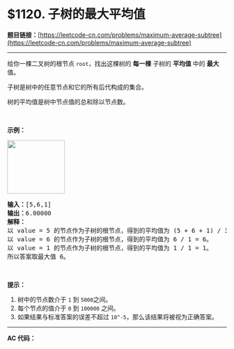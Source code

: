 # $1120. 子树的最大平均值

**题目链接：**[https://leetcode-cn.com/problems/maximum-average-subtree](https://leetcode-cn.com/problems/maximum-average-subtree)

---

<div class="content__1Y2H">
 <div class="notranslate">
  <p>给你一棵二叉树的根节点&nbsp;<code>root</code>，找出这棵树的 <strong>每一棵</strong> 子树的 <strong>平均值</strong> 中的 <strong>最大</strong> 值。</p> 
  <p>子树是树中的任意节点和它的所有后代构成的集合。</p> 
  <p>树的平均值是树中节点值的总和除以节点数。</p> 
  <p>&nbsp;</p> 
  <p><strong>示例：</strong></p> 
  <p><img style="height: 123px; width: 132px;" src="/aliyun-lc-upload/uploads/2019/07/12/1308_example_1.png" alt=""></p> 
  <pre class="language-text"><strong>输入：</strong>[5,6,1]
<strong>输出：</strong>6.00000
<strong>解释： </strong>
以 value = 5 的节点作为子树的根节点，得到的平均值为 (5 + 6 + 1) / 3 = 4。
以 value = 6 的节点作为子树的根节点，得到的平均值为 6 / 1 = 6。
以 value = 1 的节点作为子树的根节点，得到的平均值为 1 / 1 = 1。
所以答案取最大值 6。
</pre> 
  <p>&nbsp;</p> 
  <p><strong>提示：</strong></p> 
  <ol> 
   <li>树中的节点数介于&nbsp;<code>1</code> 到&nbsp;<code>5000</code>之间。</li> 
   <li>每个节点的值介于&nbsp;<code>0</code> 到&nbsp;<code>100000</code>&nbsp;之间。</li> 
   <li>如果结果与标准答案的误差不超过&nbsp;<code>10^-5</code>，那么该结果将被视为正确答案。</li> 
  </ol> 
 </div>
</div>

---

**AC 代码：**

```java

```